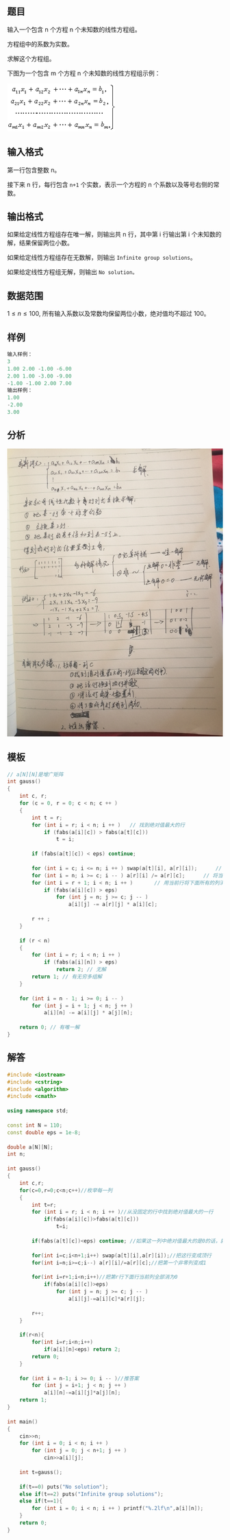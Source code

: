 ## 题目
输入一个包含 n 个方程 n 个未知数的线性方程组。

方程组中的系数为实数。

求解这个方程组。

下图为一个包含 m 个方程 n 个未知数的线性方程组示例：

![](./../../pics/883.gif)

## 输入格式
第一行包含整数 n。

接下来 n 行，每行包含 `n+1` 个实数，表示一个方程的 n 个系数以及等号右侧的常数。

## 输出格式
如果给定线性方程组存在唯一解，则输出共 n 行，其中第 i 行输出第 i 个未知数的解，结果保留两位小数。

如果给定线性方程组存在无数解，则输出 `Infinite group solutions`。

如果给定线性方程组无解，则输出 `No solution。`

## 数据范围
$1≤n≤100$,
所有输入系数以及常数均保留两位小数，绝对值均不超过 100。

## 样例
```c++
输入样例：
3
1.00 2.00 -1.00 -6.00
2.00 1.00 -3.00 -9.00
-1.00 -1.00 2.00 7.00
输出样例：
1.00
-2.00
3.00
```

## 分析
![](./../../pics/高斯消元解线性方程组.jpg)

## 模板
```c++
// a[N][N]是增广矩阵
int gauss()
{
    int c, r;
    for (c = 0, r = 0; c < n; c ++ )
    {
        int t = r;
        for (int i = r; i < n; i ++ )   // 找到绝对值最大的行
            if (fabs(a[i][c]) > fabs(a[t][c]))
                t = i;

        if (fabs(a[t][c]) < eps) continue;

        for (int i = c; i <= n; i ++ ) swap(a[t][i], a[r][i]);      // 将绝对值最大的行换到最顶端
        for (int i = n; i >= c; i -- ) a[r][i] /= a[r][c];      // 将当前行的首位变成1
        for (int i = r + 1; i < n; i ++ )       // 用当前行将下面所有的列消成0
            if (fabs(a[i][c]) > eps)
                for (int j = n; j >= c; j -- )
                    a[i][j] -= a[r][j] * a[i][c];

        r ++ ;
    }

    if (r < n)
    {
        for (int i = r; i < n; i ++ )
            if (fabs(a[i][n]) > eps)
                return 2; // 无解
        return 1; // 有无穷多组解
    }

    for (int i = n - 1; i >= 0; i -- )
        for (int j = i + 1; j < n; j ++ )
            a[i][n] -= a[i][j] * a[j][n];

    return 0; // 有唯一解
}
```

## 解答
```c++
#include <iostream>
#include <cstring>
#include <algorithm>
#include <cmath>

using namespace std;

const int N = 110; 
const double eps = 1e-8;

double a[N][N];
int n;

int gauss()
{
    int c,r;
    for(c=0,r=0;c<n;c++)//枚举每一列
    {
        int t=r;
        for (int i = r; i < n; i ++ )//从没固定的行中找到绝对值最大的一行
            if(fabs(a[i][c])>fabs(a[t][c]))
                t=i;
        
        if(fabs(a[t][c])<eps) continue; //如果这一列中绝对值最大的是0的话，就达成最终目标了，不用计算这一列了
        
        for(int i=c;i<n+1;i++) swap(a[t][i],a[r][i]);//把这行变成顶行
        for(int i=n;i>=c;i--) a[r][i]/=a[r][c];//把第一个非零列变成1
        
        for(int i=r+1;i<n;i++)//把第r行下面行当前列全部消为0
            if(fabs(a[i][c])>eps)
                for (int j = n; j >= c; j -- )
                    a[i][j]-=a[i][c]*a[r][j];
        
        r++;
    }
    
    if(r<n){
        for(int i=r;i<n;i++)
            if(a[i][n]<eps) return 2;
        return 0;
    }
    
    for (int i = n-1; i >= 0; i -- )//推答案 
        for (int j = i+1; j < n; j ++ )
            a[i][n]-=a[i][j]*a[j][n];
    return 1;
}

int main()
{
    cin>>n;
    for (int i = 0; i < n; i ++ )
        for (int j = 0; j < n+1; j ++ )
            cin>>a[i][j];
    
    int t=gauss();
    
    if(t==0) puts("No solution");
    else if(t==2) puts("Infinite group solutions");
    else if(t==1){
        for (int i = 0; i < n; i ++ ) printf("%.2lf\n",a[i][n]);
    }
    return 0;
}
```